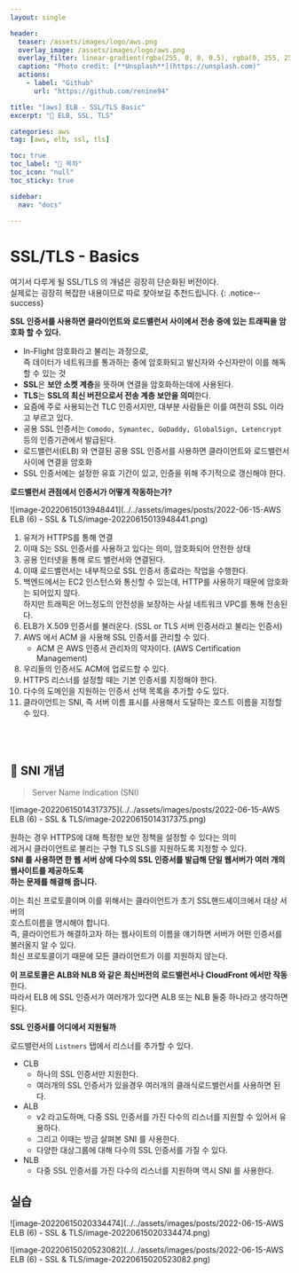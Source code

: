 ```yaml
---
layout: single

header:
  teaser: /assets/images/logo/aws.png
  overlay_image: /assets/images/logo/aws.png
  overlay_filter: linear-gradient(rgba(255, 0, 0, 0.5), rgba(0, 255, 255, 0.5))
  caption: "Photo credit: [**Unsplash**](https://unsplash.com)"
  actions:
    - label: "Github"
      url: "https://github.com/renine94"

title: "[aws] ELB - SSL/TLS Basic"
excerpt: "🚀 ELB, SSL, TLS"

categories: aws
tag: [aws, elb, ssl, tls]

toc: true
toc_label: "📕 목차"
toc_icon: "null"
toc_sticky: true

sidebar:
  nav: "docs"

---
```


# SSL/TLS - Basics

여기서 다루게 될 SSL/TLS 의 개념은 굉장히 단순화된 버전이다.<br>실제로는 굉장히 복잡한 내용이므로 따로 찾아보길 추천드립니다.
{: .notice--success}



**SSL 인증서를 사용하면 클라이언트와 로드밸런서 사이에서 전송 중에 있는 트래픽을 암호화 할 수 있다.**

- In-Flight 암호화라고 불리는 과정으로,<br> 즉 데이터가 네트워크를 통과하는 중에 암호화되고 발신자와 수신자만이 이를 해독할 수 있는 것
- **SSL**은 **보안 소켓 계층**을 뜻하며 연결을 암호화하는데에 사용된다.
- **TLS**는 **SSL의 최신 버전으로서 전송 계층 보안을 의미**한다.
- 요즘에 주로 사용되는건 TLC 인증서지만, 대부분 사람들은 이를 여전히 SSL 이라고 부르고 있다.
- 공용 SSL 인증서는 `Comodo, Symantec, GoDaddy, GlobalSign, Letencrypt` <br>등의 인증기관에서 발급된다.
- 로드밸런서(ELB) 와 연결된 공용 SSL 인증서를 사용하면 클라이언트와 로드밸런서 사이에 연결을 암호화
- SSL 인증서에는 설정한 유효 기간이 있고, 인증을 위해 주기적으로 갱신해야 한다.



**로드밸런서 관점에서 인증서가 어떻게 작동하는가?**

![image-20220615013948441](../../assets/images/posts/2022-06-15-AWS ELB (6) - SSL & TLS/image-20220615013948441.png)

1. 유저가 HTTPS를 통해 연결
2. 이때 S는 SSL 인증서를 사용하고 있다는 의미, 암호화되어 안전한 상태
3. 공용 인터넷을 통해 로드 밸런서와 연결된다.
4. 이때 로드밸런서는 내부적으로 SSL 인증서 종료라는 작업을 수행한다.
5. 백엔드에서는 EC2 인스턴스와 통신할 수 있는데, HTTP를 사용하기 때문에 암호화는 되어있지 않다.<br>하지만 트래픽은 어느정도의 안전성을 보장하는 사설 네트워크 VPC를 통해 전송된다.
6. ELB가 X.509 인증서를 불러온다. (SSL or TLS 서버 인증서라고 불리는 인증서)
7. AWS 에서 ACM 을 사용해 SSL 인증서를 관리할 수 있다.
   - ACM 은 AWS 인증서 관리자의 약자이다. (AWS Certification Management)
8. 우리들의 인증서도 ACM에 업로드할 수 있다.
9. HTTPS 리스너를 설정할 때는 기본 인증서를 지정해야 한다.
10. 다수의 도메인을 지원하는 인증서 선택 목록을 추가할 수도 있다.
11. 클라이언트는 SNI, 즉 서버 이름 표시를 사용해서 도달하는 호스트 이름을 지정할 수 있다.



<br><br>



## 🚀 SNI 개념

> Server Name Indication (SNI)

![image-20220615014317375](../../assets/images/posts/2022-06-15-AWS ELB (6) - SSL & TLS/image-20220615014317375.png)

원하는 경우 HTTPS에 대해 특정한 보안 정책을 설정할 수 있다는 의미<br>레거시 클라이언트로 불리는 구형 TLS SLS를 지원하도록 지정할 수 있다.<br>**SNI 를 사용하면 한 웹 서버 상에 다수의 SSL 인증서를 발급해 단일 웹서버가 여러 개의 웹사이트를 제공하도록<br>하는 문제를 해결해 줍니다.**

이는 최신 프로토콜이며 이를 위해서는 클라이언트가 초기 SSL핸드셰이크에서 대상 서버의<br>호스트이름을 명시해야 합니다.<br>즉, 클라이언트가 해결하고자 하는 웹사이트의 이름을 얘기하면 서버가 어떤 인증서를 불러올지 알 수 있다.<br>최신 프로토콜이기 때문에 모든 클라이언트가 이를 지원하지 않는다.

**이 프로토콜은 ALB와 NLB 와 같은 최신버전의 로드밸런서나 CloudFront 에서만 작동**한다.<br>따라서 ELB 에 SSL 인증서가 여러개가 있다면 ALB 또는 NLB 둘중 하나라고 생각하면 된다.



**SSL 인증서를 어디에서 지원될까**

로드밸런서의 `Listners` 탭에서 리스너를 추가할 수 있다.

- CLB
  - 하나의 SSL 인증서만 지원한다.
  - 여러개의 SSL 인증서가 있을경우 여러개의 클래식로드밸런서를 사용하면 된다.
- ALB
  - v2 라고도하며, 다중 SSL 인증서를 가진 다수의 리스너를 지원할 수 있어서 유용하다.
  - 그리고 이때는 방금 살펴본 SNI 를 사용한다.
  - 다양한 대상그룹에 대해 다수의 SSL 인증서를 가질 수 있다.
- NLB
  - 다중 SSL 인증서를 가진 다수의 리스너를 지원하며 역시 SNI 를 사용한다.





## 실습

![image-20220615020334474](../../assets/images/posts/2022-06-15-AWS ELB (6) - SSL & TLS/image-20220615020334474.png)



![image-20220615020523082](../../assets/images/posts/2022-06-15-AWS ELB (6) - SSL & TLS/image-20220615020523082.png)